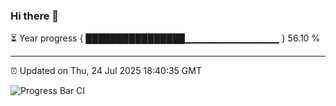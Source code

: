 ### Hi there 👋

⏳ Year progress { ████████████████▁▁▁▁▁▁▁▁▁▁▁▁▁▁ } 56.10 %

---

⏰ Updated on Thu, 24 Jul 2025 18:40:35 GMT

![Progress Bar CI](https://github.com/DhruviPatel157/GitHub-Actions-Demo/workflows/Progress%20Bar%20CI/badge.svg)
